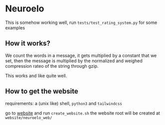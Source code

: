 # Neuroelo

This is somehow working well, run `tests/test_rating_system.py` for some examples

## How it works?

We count the words in a message, it gets multiplied by a constant that we set, then the message is multiplied by the normalized and weighed compression rateo of the string through gzip.

This works and like quite well.

## How to get the website

requirements: a (unix like) shell, `python3` and `tailwindcss`

go to [website](./website) and run `create_website.sh` the website root will be created at `website/neuroelo_web/`

